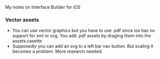 My notes on Interface Builder for iOS <!--more-->

### Vector assets
- You can use vector graphics but you have to use .pdf since ios has no support for xml or svg. You add .pdf assets by draging them into the assets.casette
- Supposedly you can add an svg to a left bar nav button. But scaling it becomes a problem. More research needed.
